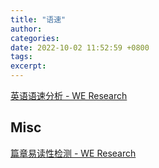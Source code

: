 ```yaml
---
title: "语速"
author: 
categories: 
date: 2022-10-02 11:52:59 +0800
tags: 
excerpt: 
---
```




[英语语速分析 - WE Research](https://we.sflep.com/research/Mp3SpeedCheck.aspx)




## Misc

[篇章易读性检测 - WE Research](https://we.sflep.com/research/ReadingEase.aspx)




